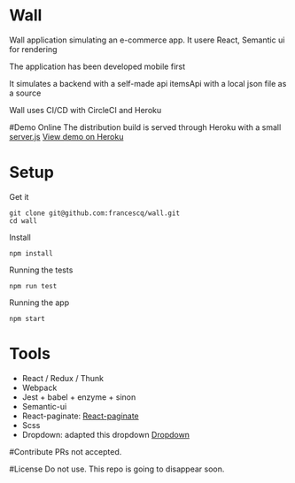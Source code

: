 # Wall

Wall application simulating an e-commerce app.
It usere React, Semantic ui for rendering

The application has been developed mobile first

It simulates a backend with a self-made api itemsApi with a local json file as a source

Wall uses CI/CD with CircleCI and Heroku

#Demo Online
The distribution build is served through Heroku with a small [server.js](<[server.js](https://github.com/francescq/wall/blob/master/server.js)>)
[View demo on Heroku](https://wall2019.herokuapp.com/)

# Setup

Get it

```
git clone git@github.com:francescq/wall.git
cd wall
```

Install

```
npm install
```

Running the tests

```
npm run test
```

Running the app

```
npm start
```

# Tools

-   React / Redux / Thunk
-   Webpack
-   Jest + babel + enzyme + sinon
-   Semantic-ui
-   React-paginate: [React-paginate](https://github.com/AdeleD/react-paginate/)
-   Scss
-   Dropdown: adapted this dropdown [Dropdown](<[Dropdown](https://codepen.io/_danko/pen/NRLdVo)>)

#Contribute
PRs not accepted.

#License
Do not use. This repo is going to disappear soon.
